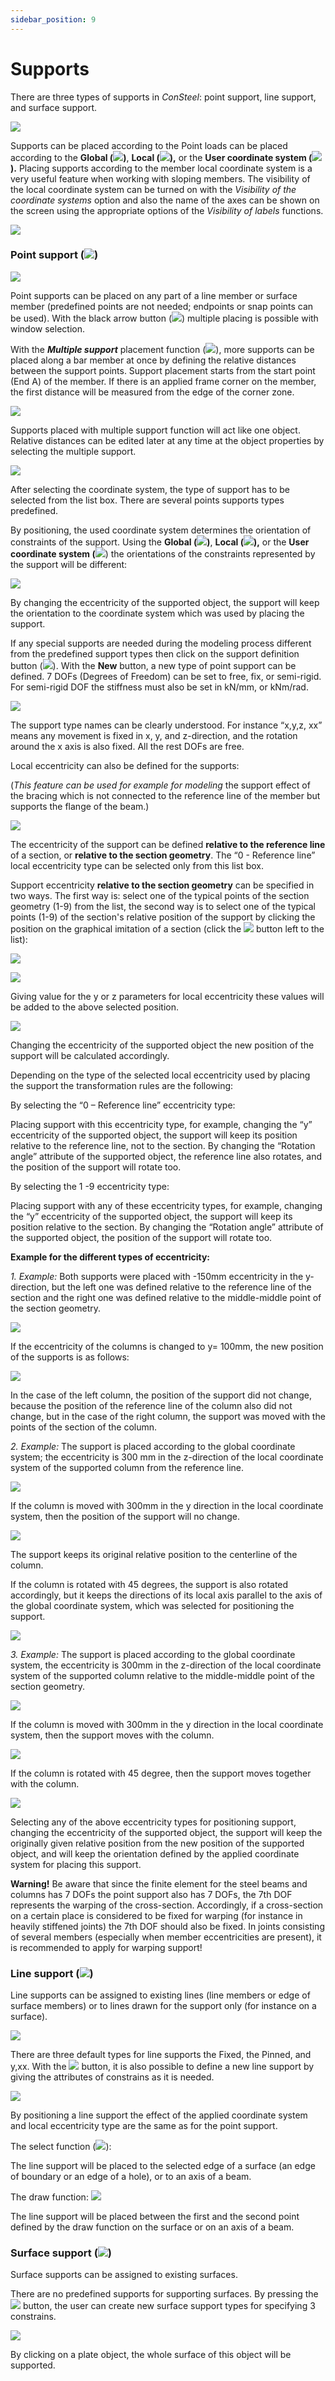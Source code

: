 ```yaml
---
sidebar_position: 9
---
```

# Supports

There are three types of supports in _ConSteel_: point support, line support, and surface support.

<!-- /wp:paragraph -->

<!-- wp:image {"align":"center","id":8891,"sizeSlug":"full","linkDestination":"media"} -->

[![](https://consteelsoftware.com/wp-content/uploads/2021/04/6-9-Types-of-supports.png)](./img/wp-content-uploads-2021-04-6-9-Types-of-supports.png)

<!-- /wp:image -->

<!-- wp:paragraph {"align":"justify"} -->

Supports can be placed according to the Point loads can be placed according to the **Global (**![](./img/wp-content-uploads-2021-04-create_coord_gcs.png)**)**, **Local (**![](./img/wp-content-uploads-2021-04-create_coord_loc.png)**),** or the **User coordinate system (**![](./img/wp-content-uploads-2021-04-create_coord_ucs.png)**).** Placing supports according to the member local coordinate system is a very useful feature when working with sloping members. The visibility of the local coordinate system can be turned on with the _Visibility of the coordinate systems_ option and also the name of the axes can be shown on the screen using the appropriate options of the _Visibility of labels_ functions.

<!-- /wp:paragraph -->

<!-- wp:image {"align":"center","id":8897,"width":177,"height":264,"sizeSlug":"full","linkDestination":"media"} -->

[![](https://consteelsoftware.com/wp-content/uploads/2021/04/6-9-Visibility-of-labels.jpg)](./img/wp-content-uploads-2021-04-6-9-Visibility-of-labels.jpg)

<!-- /wp:image -->

<!-- wp:heading {"level":3} -->

### Point support (![](./img/wp-content-uploads-2021-04-cmd_supp_point.png))

<!-- /wp:heading -->

<!-- wp:image {"align":"center","id":13372,"width":360,"height":276,"sizeSlug":"full","linkDestination":"media"} -->

[![](https://consteelsoftware.com/wp-content/uploads/2021/04/dial_supp_point.png)](./img/wp-content-uploads-2021-04-dial_supp_point.png)

<!-- /wp:image -->

<!-- wp:paragraph -->

Point supports can be placed on any part of a line member or surface member (predefined points are not needed; endpoints or snap points can be used). With the black arrow button (![](./img/wp-content-uploads-2021-04-ico-pointer.png)) multiple placing is possible with window selection.

<!-- /wp:paragraph -->

<!-- wp:paragraph -->

With the **_Multiple support_** placement function (![](./img/wp-content-uploads-2021-04-cmd_place_multi.png)), more supports can be placed along a bar member at once by defining the relative distances between the support points. Support placement starts from the start point (End A) of the member. If there is an applied frame corner on the member, the first distance will be measured from the edge of the corner zone.

<!-- /wp:paragraph -->

<!-- wp:image {"align":"center","id":8909,"width":693,"height":385,"sizeSlug":"full","linkDestination":"media"} -->

[![](https://consteelsoftware.com/wp-content/uploads/2021/04/6-9-Multiple-support.jpg)](./img/wp-content-uploads-2021-04-6-9-Multiple-support.jpg)

<!-- /wp:image -->

<!-- wp:paragraph {"align":"justify"} -->

Supports placed with multiple support function will act like one object. Relative distances can be edited later at any time at the object properties by selecting the multiple support.

<!-- /wp:paragraph -->

<!-- wp:image {"align":"center","id":13316,"width":307,"height":223,"sizeSlug":"full","linkDestination":"media"} -->

[![](https://consteelsoftware.com/wp-content/uploads/2021/04/grid_prop_supp_point.png)](./img/wp-content-uploads-2021-04-grid_prop_supp_point.png)

<!-- /wp:image -->

<!-- wp:paragraph {"align":"justify"} -->

After selecting the coordinate system, the type of support has to be selected from the list box. There are several points supports types predefined.

<!-- /wp:paragraph -->

<!-- wp:paragraph -->

By positioning, the used coordinate system determines the orientation of constraints of the support. Using the **Global (**![](./img/wp-content-uploads-2021-04-create_coord_gcs.png)**)**, **Local (**![](./img/wp-content-uploads-2021-04-create_coord_loc.png)**),** or the **User coordinate system (**![](./img/wp-content-uploads-2021-04-create_coord_ucs.png)) the orientations of the constraints represented by the support will be different:

<!-- /wp:paragraph -->

<!-- wp:image {"align":"center","id":8923,"width":311,"height":248,"sizeSlug":"full","linkDestination":"media"} -->

[![](https://consteelsoftware.com/wp-content/uploads/2021/04/6-9-Point-support-orientation.png)](./img/wp-content-uploads-2021-04-6-9-Point-support-orientation.png)

<!-- /wp:image -->

<!-- wp:paragraph {"align":"justify"} -->

By changing the eccentricity of the supported object, the support will keep the orientation to the coordinate system which was used by placing the support.

<!-- /wp:paragraph -->

<!-- wp:paragraph {"align":"justify"} -->

If any special supports are needed during the modeling process different from the predefined support types then click on the support definition button (![](./img/wp-content-uploads-2021-04-3dots-button.png)). With the **New** button, a new type of point support can be defined. 7 DOFs (Degrees of Freedom) can be set to free, fix, or semi-rigid. For semi-rigid DOF the stiffness must also be set in kN/mm, or kNm/rad.

<!-- /wp:paragraph -->

<!-- wp:image {"align":"center","id":13381,"width":389,"height":319,"sizeSlug":"full","linkDestination":"media"} -->

[![](https://consteelsoftware.com/wp-content/uploads/2021/04/dial_supp_point_set.png)](./img/wp-content-uploads-2021-04-dial_supp_point_set.png)

<!-- /wp:image -->

<!-- wp:paragraph {"align":"justify"} -->

The support type names can be clearly understood. For instance “x,y,z, xx” means any movement is fixed in x, y, and z-direction, and the rotation around the x axis is also fixed. All the rest DOFs are free.

<!-- /wp:paragraph -->

<!-- wp:paragraph -->

Local eccentricity can also be defined for the supports:

<!-- /wp:paragraph -->

<!-- wp:paragraph {"align":"justify"} -->

(_This feature can be used for example for modeling_ the support effect of the bracing which is not connected to the reference line of the member but supports the flange of the beam.)

<!-- /wp:paragraph -->

<!-- wp:image {"align":"center","id":13409,"width":362,"height":276,"sizeSlug":"full","linkDestination":"media"} -->

[![](https://consteelsoftware.com/wp-content/uploads/2021/04/dial_supp_point_extr_select.png)](./img/wp-content-uploads-2021-04-dial_supp_point_extr_select.png)

<!-- /wp:image -->

<!-- wp:paragraph -->

The eccentricity of the support can be defined **relative to the reference line** of a section, or **relative to the section geometry**. The “0 - Reference line” local eccentricity type can be selected only from this list box.

<!-- /wp:paragraph -->

<!-- wp:paragraph -->

Support eccentricity **relative to the section geometry** can be specified in two ways. The first way is: select one of the typical points of the section geometry (1-9) from the list, the second way is to select one of the typical points (1-9) of the section's relative position of the support by clicking the position on the graphical imitation of a section (click the ![](./img/wp-content-uploads-2021-04-3dots-button.png) button left to the list):

<!-- /wp:paragraph -->

<!-- wp:columns -->

<!-- wp:column -->

<!-- wp:image {"align":"center","id":13400,"width":362,"height":72,"sizeSlug":"full","linkDestination":"media"} -->

[![](https://consteelsoftware.com/wp-content/uploads/2021/04/dial_supp_point_extr_select_drop.png)](./img/wp-content-uploads-2021-04-dial_supp_point_extr_select_drop.png)

<!-- /wp:image -->

<!-- /wp:column -->

<!-- wp:column -->

<!-- wp:image {"align":"center","id":13394,"width":255,"height":330,"sizeSlug":"full","linkDestination":"media"} -->

[![](https://consteelsoftware.com/wp-content/uploads/2021/04/dial_supp_point_extr_select_pic.png)](./img/wp-content-uploads-2021-04-dial_supp_point_extr_select_pic.png)

<!-- /wp:image -->

<!-- /wp:column -->

<!-- /wp:columns -->

<!-- wp:paragraph {"align":"justify"} -->

Giving value for the y or z parameters for local eccentricity these values will be added to the above selected position.

<!-- /wp:paragraph -->

<!-- wp:image {"align":"center","id":8954,"width":631,"height":557,"sizeSlug":"full","linkDestination":"media"} -->

[![](https://consteelsoftware.com/wp-content/uploads/2021/04/6-9-Point-supportEccentricity-Type-Selection.jpg)](./img/wp-content-uploads-2021-04-6-9-Point-supportEccentricity-Type-Selection.jpg)

<!-- /wp:image -->

<!-- wp:paragraph -->

Changing the eccentricity of the supported object the new position of the support will be calculated accordingly.

<!-- /wp:paragraph -->

<!-- wp:paragraph -->

Depending on the type of the selected local eccentricity used by placing the support the transformation rules are the following:

<!-- /wp:paragraph -->

<!-- wp:paragraph -->

By selecting the “0 – Reference line” eccentricity type:

<!-- /wp:paragraph -->

<!-- wp:paragraph {"align":"justify","editorskit":{"indent":40,"devices":false,"desktop":true,"tablet":true,"mobile":true,"loggedin":true,"loggedout":true,"acf_visibility":"","acf_field":"","acf_condition":"","acf_value":"","migrated":false,"unit_test":false}} -->

Placing support with this eccentricity type, for example, changing the “y” eccentricity of the supported object, the support will keep its position relative to the reference line, not to the section. By changing the “Rotation angle” attribute of the supported object, the reference line also rotates, and the position of the support will rotate too.

<!-- /wp:paragraph -->

<!-- wp:paragraph -->

By selecting the 1 -9 eccentricity type:

<!-- /wp:paragraph -->

<!-- wp:paragraph {"align":"justify","editorskit":{"indent":40,"devices":false,"desktop":true,"tablet":true,"mobile":true,"loggedin":true,"loggedout":true,"acf_visibility":"","acf_field":"","acf_condition":"","acf_value":"","migrated":false,"unit_test":false}} -->

Placing support with any of these eccentricity types, for example, changing the “y” eccentricity of the supported object, the support will keep its position relative to the section. By changing the “Rotation angle” attribute of the supported object, the position of the support will rotate too.

<!-- /wp:paragraph -->

<!-- wp:paragraph -->

**Example for the different types of eccentricity:**

<!-- /wp:paragraph -->

<!-- wp:paragraph {"align":"justify","editorskit":{"indent":40,"devices":false,"desktop":true,"tablet":true,"mobile":true,"loggedin":true,"loggedout":true,"acf_visibility":"","acf_field":"","acf_condition":"","acf_value":"","migrated":false,"unit_test":false}} -->

_1. Example:_ Both supports were placed with -150mm eccentricity in the y-direction, but the left one was defined relative to the reference line of the section and the right one was defined relative to the middle-middle point of the section geometry.

<!-- /wp:paragraph -->

<!-- wp:image {"align":"center","id":8961,"width":528,"height":417,"sizeSlug":"full","linkDestination":"media"} -->

[![](https://consteelsoftware.com/wp-content/uploads/2021/04/6-9-1.-example_1.png)](./img/wp-content-uploads-2021-04-6-9-1.-example_1.png)

<!-- /wp:image -->

<!-- wp:paragraph {"editorskit":{"indent":40,"devices":false,"desktop":true,"tablet":true,"mobile":true,"loggedin":true,"loggedout":true,"acf_visibility":"","acf_field":"","acf_condition":"","acf_value":"","migrated":false,"unit_test":false}} -->

If the eccentricity of the columns is changed to y= 100mm, the new position of the supports is as follows:

<!-- /wp:paragraph -->

<!-- wp:image {"align":"center","id":8968,"width":629,"height":470,"sizeSlug":"full","linkDestination":"media"} -->

[![](https://consteelsoftware.com/wp-content/uploads/2021/04/6-9-1.example_2.png)](./img/wp-content-uploads-2021-04-6-9-1.example_2.png)

<!-- /wp:image -->

<!-- wp:paragraph {"align":"justify","editorskit":{"indent":40,"devices":false,"desktop":true,"tablet":true,"mobile":true,"loggedin":true,"loggedout":true,"acf_visibility":"","acf_field":"","acf_condition":"","acf_value":"","migrated":false,"unit_test":false}} -->

In the case of the left column, the position of the support did not change, because the position of the reference line of the column also did not change, but in the case of the right column, the support was moved with the points of the section of the column.

<!-- /wp:paragraph -->

<!-- wp:paragraph {"align":"justify","editorskit":{"indent":40,"devices":false,"desktop":true,"tablet":true,"mobile":true,"loggedin":true,"loggedout":true,"acf_visibility":"","acf_field":"","acf_condition":"","acf_value":"","migrated":false,"unit_test":false}} -->

_2. Example:_ The support is placed according to the global coordinate system; the eccentricity is 300 mm in the z-direction of the local coordinate system of the supported column from the reference line.

<!-- /wp:paragraph -->

<!-- wp:image {"align":"center","id":8975,"width":363,"height":372,"sizeSlug":"full","linkDestination":"media"} -->

[![](https://consteelsoftware.com/wp-content/uploads/2021/04/6-9-2.example_1.png)](./img/wp-content-uploads-2021-04-6-9-2.example_1.png)

<!-- /wp:image -->

<!-- wp:paragraph {"editorskit":{"indent":40,"devices":false,"desktop":true,"tablet":true,"mobile":true,"loggedin":true,"loggedout":true,"acf_visibility":"","acf_field":"","acf_condition":"","acf_value":"","migrated":false,"unit_test":false}} -->

If the column is moved with 300mm in the y direction in the local coordinate system, then the position of the support will no change.

<!-- /wp:paragraph -->

<!-- wp:image {"align":"center","id":8981,"width":407,"height":458,"sizeSlug":"full","linkDestination":"media"} -->

[![](https://consteelsoftware.com/wp-content/uploads/2021/04/6-9-2.example_2.png)](./img/wp-content-uploads-2021-04-6-9-2.example_2.png)

<!-- /wp:image -->

<!-- wp:paragraph {"editorskit":{"indent":40,"devices":false,"desktop":true,"tablet":true,"mobile":true,"loggedin":true,"loggedout":true,"acf_visibility":"","acf_field":"","acf_condition":"","acf_value":"","migrated":false,"unit_test":false}} -->

The support keeps its original relative position to the centerline of the column.

<!-- /wp:paragraph -->

<!-- wp:paragraph {"align":"justify","editorskit":{"indent":40,"devices":false,"desktop":true,"tablet":true,"mobile":true,"loggedin":true,"loggedout":true,"acf_visibility":"","acf_field":"","acf_condition":"","acf_value":"","migrated":false,"unit_test":false}} -->

If the column is rotated with 45 degrees, the support is also rotated accordingly, but it keeps the directions of its local axis parallel to the axis of the global coordinate system, which was selected for positioning the support.

<!-- /wp:paragraph -->

<!-- wp:image {"align":"center","id":8987,"width":394,"height":464,"sizeSlug":"full","linkDestination":"media"} -->

[![](https://consteelsoftware.com/wp-content/uploads/2021/04/6-9-2.example_3.png)](./img/wp-content-uploads-2021-04-6-9-2.example_3.png)

<!-- /wp:image -->

<!-- wp:paragraph {"align":"justify","editorskit":{"indent":40,"devices":false,"desktop":true,"tablet":true,"mobile":true,"loggedin":true,"loggedout":true,"acf_visibility":"","acf_field":"","acf_condition":"","acf_value":"","migrated":false,"unit_test":false}} -->

_3. Example:_ The support is placed according to the global coordinate system, the eccentricity is 300mm in the z-direction of the local coordinate system of the supported column relative to the middle-middle point of the section geometry.

<!-- /wp:paragraph -->

<!-- wp:image {"align":"center","id":8994,"width":377,"height":356,"sizeSlug":"full","linkDestination":"media"} -->

[![](https://consteelsoftware.com/wp-content/uploads/2021/04/6-9-3.example_1.png)](./img/wp-content-uploads-2021-04-6-9-3.example_1.png)

<!-- /wp:image -->

<!-- wp:paragraph {"editorskit":{"indent":40,"devices":false,"desktop":true,"tablet":true,"mobile":true,"loggedin":true,"loggedout":true,"acf_visibility":"","acf_field":"","acf_condition":"","acf_value":"","migrated":false,"unit_test":false}} -->

If the column is moved with 300mm in the y direction in the local coordinate system, then the support moves with the column.

<!-- /wp:paragraph -->

<!-- wp:image {"align":"center","id":9000,"width":403,"height":446,"sizeSlug":"full","linkDestination":"media"} -->

[![](https://consteelsoftware.com/wp-content/uploads/2021/04/6-9-3.example_2.png)](./img/wp-content-uploads-2021-04-6-9-3.example_2.png)

<!-- /wp:image -->

<!-- wp:paragraph {"editorskit":{"indent":40,"devices":false,"desktop":true,"tablet":true,"mobile":true,"loggedin":true,"loggedout":true,"acf_visibility":"","acf_field":"","acf_condition":"","acf_value":"","migrated":false,"unit_test":false}} -->

If the column is rotated with 45 degree, then the support moves together with the column.

<!-- /wp:paragraph -->

<!-- wp:image {"align":"center","id":9006,"width":391,"height":446,"sizeSlug":"full","linkDestination":"media"} -->

[![](https://consteelsoftware.com/wp-content/uploads/2021/04/6-9-3.example_3.png)](./img/wp-content-uploads-2021-04-6-9-3.example_3.png)

<!-- /wp:image -->

<!-- wp:paragraph {"align":"justify"} -->

Selecting any of the above eccentricity types for positioning support, changing the eccentricity of the supported object, the support will keep the originally given relative position from the new position of the supported object, and will keep the orientation defined by the applied coordinate system for placing this support.

<!-- /wp:paragraph -->

<!-- wp:paragraph -->

**Warning!** Be aware that since the finite element for the steel beams and columns has 7 DOFs the point support also has 7 DOFs, the 7th DOF represents the warping of the cross-section. Accordingly, if a cross-section on a certain place is considered to be fixed for warping (for instance in heavily stiffened joints) the 7th DOF should also be fixed. In joints consisting of several members (especially when member eccentricities are present), it is recommended to apply for warping support!

<!-- /wp:paragraph -->

<!-- wp:heading {"level":3} -->

### Line support (![](./img/wp-content-uploads-2021-04-cmd_supp_line.png))

<!-- /wp:heading -->

<!-- wp:paragraph {"align":"justify"} -->

Line supports can be assigned to existing lines (line members or edge of surface members) or to lines drawn for the support only (for instance on a surface).

<!-- /wp:paragraph -->

<!-- wp:image {"align":"center","id":13454,"width":361,"height":232,"sizeSlug":"full","linkDestination":"media"} -->

[![](https://consteelsoftware.com/wp-content/uploads/2021/04/dial_supp_line.png)](./img/wp-content-uploads-2021-04-dial_supp_line.png)

<!-- /wp:image -->

<!-- wp:paragraph -->

There are three default types for line supports the Fixed, the Pinned, and y,xx. With the ![](./img/wp-content-uploads-2021-04-3dots-button.png) button, it is also possible to define a new line support by giving the attributes of constrains as it is needed.

<!-- /wp:paragraph -->

<!-- wp:image {"align":"center","id":9019,"width":314,"height":260,"sizeSlug":"full","linkDestination":"media"} -->

[![](https://consteelsoftware.com/wp-content/uploads/2021/04/6-9-Line-supports.png)](./img/wp-content-uploads-2021-04-6-9-Line-supports.png)

<!-- /wp:image -->

<!-- wp:paragraph -->

By positioning a line support the effect of the applied coordinate system and local eccentricity type are the same as for the point support.

<!-- /wp:paragraph -->

<!-- wp:paragraph -->

The select function (![](./img/wp-content-uploads-2021-04-5-3-draw-ico-20.png)):

<!-- /wp:paragraph -->

<!-- wp:paragraph -->

The line support will be placed to the selected edge of a surface (an edge of boundary or an edge of a hole), or to an axis of a beam.

<!-- /wp:paragraph -->

<!-- wp:paragraph -->

The draw function: ![](./img/wp-content-uploads-2021-04-5-3-draw-ico-11.png)

<!-- /wp:paragraph -->

<!-- wp:paragraph {"align":"justify"} -->

The line support will be placed between the first and the second point defined by the draw function on the surface or on an axis of a beam.

<!-- /wp:paragraph -->

<!-- wp:heading {"level":3} -->

### Surface support (![](./img/wp-content-uploads-2021-04-cmd_supp_surf.png))

<!-- /wp:heading -->

<!-- wp:paragraph -->

Surface supports can be assigned to existing surfaces.

<!-- /wp:paragraph -->

<!-- wp:paragraph -->

There are no predefined supports for supporting surfaces. By pressing the ![](./img/wp-content-uploads-2021-04-3dots-button.png) button, the user can create new surface support types for specifying 3 constrains.


[![](https://consteelsoftware.com/wp-content/uploads/2021/04/6-9-Surface-support.png)](./img/wp-content-uploads-2021-04-6-9-Surface-support.png)

<!-- /wp:image -->

<!-- wp:paragraph -->

By clicking on a plate object, the whole surface of this object will be supported.
